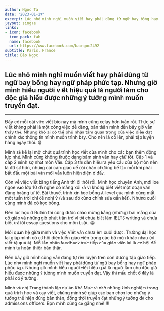 ```yaml
---
author: Ngọc Tạ
date: "2023-01-29"
excerpt: Lúc nhỏ mình nghĩ muốn viết hay phải dùng từ ngữ bay bổng hay ngữ pháp phức tạp. Nhưng giờ mình hiểu người viết hiệu quả là người làm cho độc giả hiểu được những ý tưởng mình muốn truyền đạt.
layout: single
links:
- icon: facebook
  icon_pack: fab
  name: facebook
  url: https://www.facebook.com/baongoc2492
subtitle: Paris, France
title: Bảo Ngọc
---
```


## Lúc nhỏ mình nghĩ muốn viết hay phải dùng từ ngữ bay bổng hay ngữ pháp phức tạp. Nhưng giờ mình hiểu người viết hiệu quả là người làm cho độc giả hiểu được những ý tưởng mình muốn truyền đạt.

---

Đấy có mỗi cái việc viết bio này mà mình cũng delay hơn tuần rồi. Thực sự viết không phải là một công việc dễ dàng, bản thân mình đến bây giờ vẫn thấy thế. Nhưng khó ai có thể phủ nhận tầm quan trọng của việc diễn đạt chính xác thông tin mình muốn trình bày. Cho nên là cố lên, phải tập luyện hàng ngày thôi. 😁

Mình sẽ kể lại một chút quá trình học viết của mình cho các bạn thêm động lực nhé. Mình cũng không thuộc dạng bẩm sinh văn hay chữ tốt. Cấp 1 và cấp 2 mình sợ nhất môn Văn. Cấp 3 thì dần hiểu ra yêu cầu của bộ môn nên là đỡ sợ hơn, nhưng cái cảm giác uể oải chán chường bế tắc mỗi khi phải bắt đầu một bài văn mới vẫn luôn hiện diện ở đấy.

Còn về việc viết bằng tiếng Anh thì ôi thôi rồi. Mình học chuyên Anh, mới loe ngoe vào lớp 10 đã nghe cô mắng xối xả vì không biết viết một đoạn văn đàng hoàng tử tế. Bài thuyết trình xin học bổng A-level của mình cũng mất một tuần trời chỉ để nghĩ ý (và sau đó cũng chỉnh sửa gần hết). Nhưng cuối cùng mình đã có học bổng. 

Đến lúc học ở Ruthin thì cũng được chào mừng bằng (những) bài mắng của cô giáo và những giờ phút trăn trở vì tội chưa biết làm IELTS writing và chưa biết trả lời essay questions cho môn Luật. 😂

Mối quan hệ giữa mình và việc Viết vẫn chưa êm xuôi được. Trường đại học lại giúp mình có cơ hội diện kiến giáo viên trong các bộ môn khác nhau (vì viết tệ quá á). Mỗi lần nhận feedback trực tiếp của giáo viên lại là cơ hội để mình tự hoàn thiện bản thân. 

Đến bây giờ mình cũng vẫn đang tự rèn luyện trên con đường tập giao tiếp. Lúc nhỏ mình nghĩ muốn viết hay phải dùng từ ngữ bay bổng hay ngữ pháp phức tạp. Nhưng giờ mình hiểu người viết hiệu quả là người làm cho độc giả hiểu được những ý tưởng mình muốn truyền đạt. Vậy thì mấu chốt ở đây là phải có ý tưởng. 

Mình và chị Trang thành lập dự án Khô Mực vì nhờ những kinh nghiệm trong quá trình học và dạy viết, chúng mình sẽ giúp các bạn chọn lọc những ý tưởng thể hiện đúng bản thân, đồng thời truyền đạt những ý tưởng đó cho admissions officers. Bọn mình cùng cố gắng nhé!!!!!

